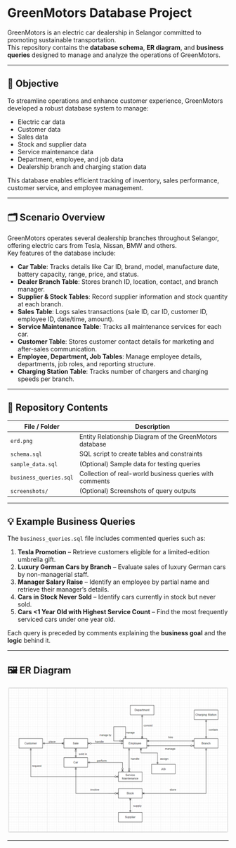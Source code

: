 # GreenMotors Database Project

GreenMotors is an electric car dealership in Selangor committed to promoting sustainable transportation.  
This repository contains the **database schema**, **ER diagram**, and **business queries** designed to manage and analyze the operations of GreenMotors.

---

## 🚀 Objective

To streamline operations and enhance customer experience, GreenMotors developed a robust database system to manage:

- Electric car data  
- Customer data  
- Sales data  
- Stock and supplier data  
- Service maintenance data  
- Department, employee, and job data  
- Dealership branch and charging station data  

This database enables efficient tracking of inventory, sales performance, customer service, and employee management.

---

## 🗂️ Scenario Overview

GreenMotors operates several dealership branches throughout Selangor, offering electric cars from Tesla, Nissan, BMW and others.  
Key features of the database include:

- **Car Table**: Tracks details like Car ID, brand, model, manufacture date, battery capacity, range, price, and status.
- **Dealer Branch Table**: Stores branch ID, location, contact, and branch manager.
- **Supplier & Stock Tables**: Record supplier information and stock quantity at each branch.
- **Sales Table**: Logs sales transactions (sale ID, car ID, customer ID, employee ID, date/time, amount).
- **Service Maintenance Table**: Tracks all maintenance services for each car.
- **Customer Table**: Stores customer contact details for marketing and after-sales communication.
- **Employee, Department, Job Tables**: Manage employee details, departments, job roles, and reporting structure.
- **Charging Station Table**: Tracks number of chargers and charging speeds per branch.

---

## 📂 Repository Contents

| File / Folder             | Description |
|---------------------------|-------------|
| `erd.png`                 | Entity Relationship Diagram of the GreenMotors database |
| `schema.sql`              | SQL script to create tables and constraints |
| `sample_data.sql`         | (Optional) Sample data for testing queries |
| `business_queries.sql`    | Collection of real-world business queries with comments |
| `screenshots/`            | (Optional) Screenshots of query outputs |

---

## 💡 Example Business Queries

The `business_queries.sql` file includes commented queries such as:

1. **Tesla Promotion** – Retrieve customers eligible for a limited-edition umbrella gift.
2. **Luxury German Cars by Branch** – Evaluate sales of luxury German cars by non-managerial staff.
3. **Manager Salary Raise** – Identify an employee by partial name and retrieve their manager’s details.
4. **Cars in Stock Never Sold** – Identify cars currently in stock but never sold.
5. **Cars <1 Year Old with Highest Service Count** – Find the most frequently serviced cars under one year old.

Each query is preceded by comments explaining the **business goal** and the **logic** behind it.

---

## 🖼️ ER Diagram

![Entity Relationship Diagram](ERD.png)

---

